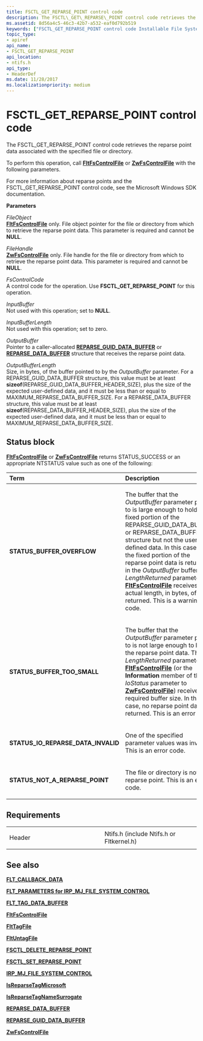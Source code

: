 ```yaml
---
title: FSCTL_GET_REPARSE_POINT control code
description: The FSCTL\_GET\_REPARSE\_POINT control code retrieves the reparse point data associated with the specified file or directory.
ms.assetid: 8d56a4c5-46c3-42b7-a532-eaf0d792b519
keywords: ["FSCTL_GET_REPARSE_POINT control code Installable File System Drivers"]
topic_type:
- apiref
api_name:
- FSCTL_GET_REPARSE_POINT
api_location:
- ntifs.h
api_type:
- HeaderDef
ms.date: 11/28/2017
ms.localizationpriority: medium
---
```


# FSCTL\_GET\_REPARSE\_POINT control code


The FSCTL\_GET\_REPARSE\_POINT control code retrieves the reparse point data associated with the specified file or directory.

To perform this operation, call [**FltFsControlFile**](https://msdn.microsoft.com/library/windows/hardware/ff542988) or [**ZwFsControlFile**](https://msdn.microsoft.com/library/windows/hardware/ff566462) with the following parameters.

For more information about reparse points and the FSCTL\_GET\_REPARSE\_POINT control code, see the Microsoft Windows SDK documentation.

**Parameters**

<a href="" id="fileobject"></a>*FileObject*  
[**FltFsControlFile**](https://msdn.microsoft.com/library/windows/hardware/ff542988) only. File object pointer for the file or directory from which to retrieve the reparse point data. This parameter is required and cannot be **NULL**.

<a href="" id="filehandle"></a>*FileHandle*  
[**ZwFsControlFile**](https://msdn.microsoft.com/library/windows/hardware/ff566462) only. File handle for the file or directory from which to retrieve the reparse point data. This parameter is required and cannot be **NULL**.

<a href="" id="fscontrolcode"></a>*FsControlCode*  
A control code for the operation. Use **FSCTL\_GET\_REPARSE\_POINT** for this operation.

<a href="" id="inputbuffer"></a>*InputBuffer*  
Not used with this operation; set to **NULL**.

<a href="" id="inputbufferlength"></a>*InputBufferLength*  
Not used with this operation; set to zero.

<a href="" id="outputbuffer"></a>*OutputBuffer*  
Pointer to a caller-allocated [**REPARSE\_GUID\_DATA\_BUFFER**](https://msdn.microsoft.com/library/windows/hardware/ff552014) or [**REPARSE\_DATA\_BUFFER**](https://msdn.microsoft.com/library/windows/hardware/ff552012) structure that receives the reparse point data.

<a href="" id="outputbufferlength"></a>*OutputBufferLength*  
Size, in bytes, of the buffer pointed to by the *OutputBuffer* parameter. For a REPARSE\_GUID\_DATA\_BUFFER structure, this value must be at least **sizeof**(REPARSE\_GUID\_DATA\_BUFFER\_HEADER\_SIZE), plus the size of the expected user-defined data, and it must be less than or equal to MAXIMUM\_REPARSE\_DATA\_BUFFER\_SIZE. For a REPARSE\_DATA\_BUFFER structure, this value must be at least **sizeof**(REPARSE\_DATA\_BUFFER\_HEADER\_SIZE), plus the size of the expected user-defined data, and it must be less than or equal to MAXIMUM\_REPARSE\_DATA\_BUFFER\_SIZE.

Status block
------------

[**FltFsControlFile**](https://msdn.microsoft.com/library/windows/hardware/ff542988) or [**ZwFsControlFile**](https://msdn.microsoft.com/library/windows/hardware/ff566462) returns STATUS\_SUCCESS or an appropriate NTSTATUS value such as one of the following:

<table>
<colgroup>
<col width="50%" />
<col width="50%" />
</colgroup>
<thead>
<tr class="header">
<th align="left">Term</th>
<th align="left">Description</th>
</tr>
</thead>
<tbody>
<tr class="odd">
<td align="left"><p><strong>STATUS_BUFFER_OVERFLOW</strong></p></td>
<td align="left"><p>The buffer that the <em>OutputBuffer</em> parameter points to is large enough to hold the fixed portion of the REPARSE_GUID_DATA_BUFFER or REPARSE_DATA_BUFFER structure but not the user-defined data. In this case, only the fixed portion of the reparse point data is returned in the <em>OutputBuffer</em> buffer. The <em>LengthReturned</em> parameter to <a href="https://msdn.microsoft.com/library/windows/hardware/ff542988" data-raw-source="[&lt;strong&gt;FltFsControlFile&lt;/strong&gt;](https://msdn.microsoft.com/library/windows/hardware/ff542988)"><strong>FltFsControlFile</strong></a> receives the actual length, in bytes, of data returned. This is a warning code.</p></td>
</tr>
<tr class="even">
<td align="left"><p><strong>STATUS_BUFFER_TOO_SMALL</strong></p></td>
<td align="left"><p>The buffer that the <em>OutputBuffer</em> parameter points to is not large enough to hold the reparse point data. The <em>LengthReturned</em> parameter to <a href="https://msdn.microsoft.com/library/windows/hardware/ff542988" data-raw-source="[&lt;strong&gt;FltFsControlFile&lt;/strong&gt;](https://msdn.microsoft.com/library/windows/hardware/ff542988)"><strong>FltFsControlFile</strong></a> (or the <strong>Information</strong> member of the <em>IoStatus</em> parameter to <a href="https://msdn.microsoft.com/library/windows/hardware/ff566462" data-raw-source="[&lt;strong&gt;ZwFsControlFile&lt;/strong&gt;](https://msdn.microsoft.com/library/windows/hardware/ff566462)"><strong>ZwFsControlFile</strong></a>) receives the required buffer size. In this case, no reparse point data is returned. This is an error code.</p></td>
</tr>
<tr class="odd">
<td align="left"><p><strong>STATUS_IO_REPARSE_DATA_INVALID</strong></p></td>
<td align="left"><p>One of the specified parameter values was invalid. This is an error code.</p></td>
</tr>
<tr class="even">
<td align="left"><p><strong>STATUS_NOT_A_REPARSE_POINT</strong></p></td>
<td align="left"><p>The file or directory is not a reparse point. This is an error code.</p></td>
</tr>
</tbody>
</table>

 

Requirements
------------

<table>
<colgroup>
<col width="50%" />
<col width="50%" />
</colgroup>
<tbody>
<tr class="odd">
<td align="left"><p>Header</p></td>
<td align="left">Ntifs.h (include Ntifs.h or Fltkernel.h)</td>
</tr>
</tbody>
</table>

## See also


[**FLT\_CALLBACK\_DATA**](https://msdn.microsoft.com/library/windows/hardware/ff544620)

[**FLT\_PARAMETERS for IRP\_MJ\_FILE\_SYSTEM\_CONTROL**](flt-parameters-for-irp-mj-file-system-control.md)

[**FLT\_TAG\_DATA\_BUFFER**](https://msdn.microsoft.com/library/windows/hardware/ff544820)

[**FltFsControlFile**](https://msdn.microsoft.com/library/windows/hardware/ff542988)

[**FltTagFile**](https://msdn.microsoft.com/library/windows/hardware/ff544589)

[**FltUntagFile**](https://msdn.microsoft.com/library/windows/hardware/ff544608)

[**FSCTL\_DELETE\_REPARSE\_POINT**](fsctl-delete-reparse-point.md)

[**FSCTL\_SET\_REPARSE\_POINT**](fsctl-set-reparse-point.md)

[**IRP\_MJ\_FILE\_SYSTEM\_CONTROL**](irp-mj-file-system-control.md)

[**IsReparseTagMicrosoft**](https://msdn.microsoft.com/library/windows/hardware/ff549452)

[**IsReparseTagNameSurrogate**](https://msdn.microsoft.com/library/windows/hardware/ff549462)

[**REPARSE\_DATA\_BUFFER**](https://msdn.microsoft.com/library/windows/hardware/ff552012)

[**REPARSE\_GUID\_DATA\_BUFFER**](https://msdn.microsoft.com/library/windows/hardware/ff552014)

[**ZwFsControlFile**](https://msdn.microsoft.com/library/windows/hardware/ff566462)

 

 






